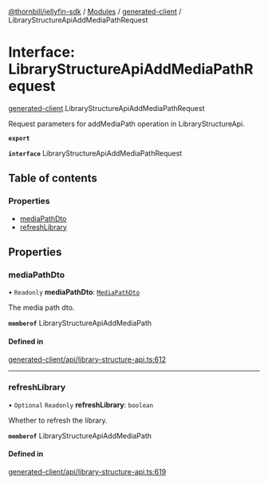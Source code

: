 [@thornbill/jellyfin-sdk](../README.md) / [Modules](../modules.md) / [generated-client](../modules/generated_client.md) / LibraryStructureApiAddMediaPathRequest

# Interface: LibraryStructureApiAddMediaPathRequest

[generated-client](../modules/generated_client.md).LibraryStructureApiAddMediaPathRequest

Request parameters for addMediaPath operation in LibraryStructureApi.

**`export`**

**`interface`** LibraryStructureApiAddMediaPathRequest

## Table of contents

### Properties

- [mediaPathDto](generated_client.LibraryStructureApiAddMediaPathRequest.md#mediapathdto)
- [refreshLibrary](generated_client.LibraryStructureApiAddMediaPathRequest.md#refreshlibrary)

## Properties

### mediaPathDto

• `Readonly` **mediaPathDto**: [`MediaPathDto`](index.api.MediaPathDto.md)

The media path dto.

**`memberof`** LibraryStructureApiAddMediaPath

#### Defined in

[generated-client/api/library-structure-api.ts:612](https://github.com/thornbill/jellyfin-sdk-typescript/blob/eb13db7/src/generated-client/api/library-structure-api.ts#L612)

___

### refreshLibrary

• `Optional` `Readonly` **refreshLibrary**: `boolean`

Whether to refresh the library.

**`memberof`** LibraryStructureApiAddMediaPath

#### Defined in

[generated-client/api/library-structure-api.ts:619](https://github.com/thornbill/jellyfin-sdk-typescript/blob/eb13db7/src/generated-client/api/library-structure-api.ts#L619)
